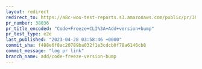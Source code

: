 ```yaml
---
layout: redirect
redirect_to: https://a8c-woo-test-reports.s3.amazonaws.com/public/pr/38036/e2e/index.html
pr_number: 38036
pr_title_encoded: "Code+Freeze+CLI%3A+Add+version+bump"
pr_test_type: e2e
last_published: "2023-04-28 03:58:46 +0000"
commit_sha: f488e6f8ac20789ba032f1e3cdcb0f78a6146cb8
commit_message: "log pr link"
branch_name: add/code-freeze-version-bump
---
```

